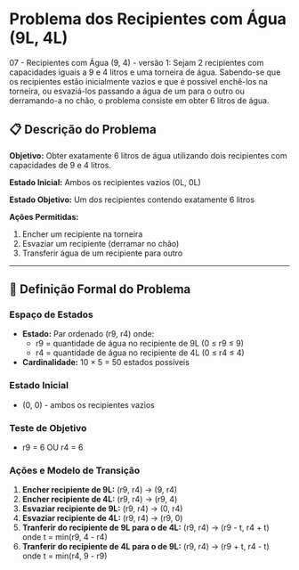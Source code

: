 # Problema dos Recipientes com Água (9L, 4L)

07 - Recipientes com Água (9, 4) - versão 1:
Sejam 2 recipientes com capacidades iguais a 9 e 4 litros e uma torneira de
água. Sabendo-se que os recipientes estão inicialmente vazios e que é possível
enchê-los na torneira, ou esvaziá-los passando a água de um para o outro ou
derramando-a no chão, o problema consiste em obter 6 litros de água.

## 📋 Descrição do Problema

**Objetivo:** Obter exatamente 6 litros de água utilizando dois recipientes com capacidades de 9 e 4 litros.

**Estado Inicial:** Ambos os recipientes vazios (0L, 0L)

**Estado Objetivo:** Um dos recipientes contendo exatamente 6 litros

**Ações Permitidas:**
1. Encher um recipiente na torneira
2. Esvaziar um recipiente (derramar no chão)
3. Transferir água de um recipiente para outro

---

## 🎯 Definição Formal do Problema

### Espaço de Estados
- **Estado:** Par ordenado (r9, r4) onde:
  - r9 = quantidade de água no recipiente de 9L (0 ≤ r9 ≤ 9)
  - r4 = quantidade de água no recipiente de 4L (0 ≤ r4 ≤ 4)
- **Cardinalidade:** 10 × 5 = 50 estados possíveis

### Estado Inicial
- (0, 0) - ambos os recipientes vazios

### Teste de Objetivo
- r9 = 6 OU r4 = 6

### Ações e Modelo de Transição
1. **Encher recipiente de 9L:** (r9, r4) → (9, r4)
2. **Encher recipiente de 4L:** (r9, r4) → (r9, 4)
3. **Esvaziar recipiente de 9L:** (r9, r4) → (0, r4)
4. **Esvaziar recipiente de 4L:** (r9, r4) → (r9, 0)
5. **Tranferir do recipiente de 9L para o de 4L:** (r9, r4) → (r9 - t, r4 + t) onde t = min(r9, 4 - r4)
6. **Tranferir do recipiente de 4L para o de 9L:** (r9, r4) → (r9 + t, r4 - t) onde t = min(r4, 9 - r9)

